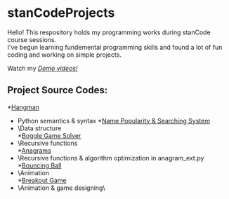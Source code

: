 # stanCodeProjects
Hello! This respository holds my programming works during stanCode course sessions.\
I've begun learning fundemental programming skills and found a lot of fun coding and working on simple projects.

Watch my *[Demo videos!](https://drive.google.com/drive/folders/1Gi3bn9qPW_gR0ISyGzVPLd5Bztdvd7rF?fbclid=IwAR36BW3v_bHn-Idsh-0_ROSWLwrXOzoervZId25OOzH2LX4b6FCGDfULdDg)*

## Project Source Codes:
*[Hangman](https://github.com/AmyTu26304/stanCodeProjects/tree/main/hangman)
  * Python semantics & syntax
*[Name Popularity & Searching System](https://github.com/AmyTu26304/stanCodeProjects/tree/main/baby%20names)
  * \Data structure\
*[Boggle Game Solver](https://github.com/AmyTu26304/stanCodeProjects/tree/main/boggle)
  * \Recursive functions\
*[Anagrams](https://github.com/AmyTu26304/stanCodeProjects/tree/main/anagram)
  * \Recursive functions & algorithm optimization in anagram_ext.py\
*[Bouncing Ball](https://github.com/AmyTu26304/stanCodeProjects/tree/main/bouncing%20ball)
  * \Animation\
*[Breakout Game](https://github.com/AmyTu26304/stanCodeProjects/tree/main/breakout)
  * \Animation & game designing\
